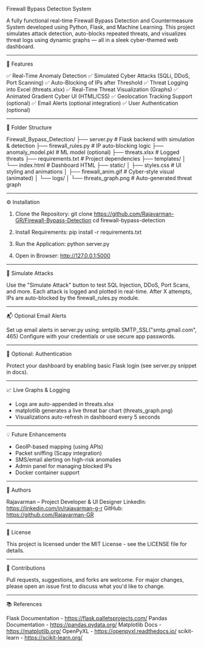 Firewall Bypass Detection System

A fully functional real-time Firewall Bypass Detection and Countermeasure System developed using Python, Flask, and Machine Learning. This project simulates attack detection, auto-blocks repeated threats, and visualizes threat logs using dynamic graphs — all in a sleek cyber-themed web dashboard.

------------------------

🚀 Features

✅ Real-Time Anomaly Detection
✅ Simulated Cyber Attacks (SQLi, DDoS, Port Scanning)
✅ Auto-Blocking of IPs after Threshold
✅ Threat Logging into Excel (threats.xlsx)
✅ Real-Time Threat Visualization (Graphs)
✅ Animated Gradient Cyber UI (HTML/CSS)
✅ Geolocation Tracking Support (optional)
✅ Email Alerts (optional integration)
✅ User Authentication (optional)

------------------------

📁 Folder Structure

Firewall_Bypass_Detection/
├── server.py                  # Flask backend with simulation & detection
├── firewall_rules.py          # IP auto-blocking logic
├── anomaly_model.pkl          # ML model (optional)
├── threats.xlsx               # Logged threats
├── requirements.txt           # Project dependencies
├── templates/
│   └── index.html             # Dashboard HTML
├── static/
│   ├── styles.css             # UI styling and animations
│   ├── firewall_anim.gif      # Cyber-style visual (animated)
│   └── logs/
│       └── threats_graph.png  # Auto-generated threat graph

------------------------

⚙️ Installation

1. Clone the Repository:
   git clone https://github.com/Rajavarman-GR/Firewall-Bypass-Detection
   cd firewall-bypass-detection

2. Install Requirements:
   pip install -r requirements.txt

3. Run the Application:
   python server.py

4. Open in Browser:
   http://127.0.0.1:5000

------------------------

🧪 Simulate Attacks

Use the "Simulate Attack" button to test SQL Injection, DDoS, Port Scans, and more. Each attack is logged and plotted in real-time. After X attempts, IPs are auto-blocked by the firewall_rules.py module.

------------------------

📬 Optional Email Alerts

Set up email alerts in server.py using:
smtplib.SMTP_SSL("smtp.gmail.com", 465)
Configure with your credentials or use secure app passwords.

------------------------

🔐 Optional: Authentication

Protect your dashboard by enabling basic Flask login (see server.py snippet in docs).

------------------------

📈 Live Graphs & Logging

- Logs are auto-appended in threats.xlsx
- matplotlib generates a live threat bar chart (threats_graph.png)
- Visualizations auto-refresh in dashboard every 5 seconds

------------------------

💡 Future Enhancements

- GeoIP-based mapping (using APIs)
- Packet sniffing (Scapy integration)
- SMS/email alerting on high-risk anomalies
- Admin panel for managing blocked IPs
- Docker container support

------------------------

🧠 Authors

Rajavarman – Project Developer & UI Designer
LinkedIn: https://linkedin.com/in/rajavarman-g-r
GitHub: https://github.com/Rajavarman-GR

------------------------

📜 License

This project is licensed under the MIT License - see the LICENSE file for details.

------------------------

🤝 Contributions

Pull requests, suggestions, and forks are welcome. For major changes, please open an issue first to discuss what you'd like to change.

------------------------

📚 References

Flask Documentation - https://flask.palletsprojects.com/
Pandas Documentation - https://pandas.pydata.org/
Matplotlib Docs - https://matplotlib.org/
OpenPyXL - https://openpyxl.readthedocs.io/
scikit-learn - https://scikit-learn.org/
